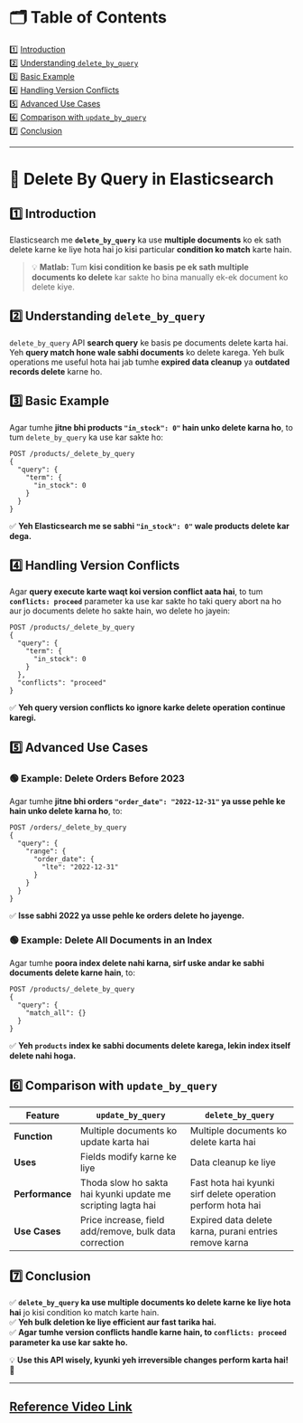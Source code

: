 # **🗂 Table of Contents**  
1️⃣ [Introduction](#1)  
2️⃣ [Understanding `delete_by_query`](#2)  
3️⃣ [Basic Example](#3)  
4️⃣ [Handling Version Conflicts](#4)  
5️⃣ [Advanced Use Cases](#5)  
6️⃣ [Comparison with `update_by_query`](#6)  
7️⃣ [Conclusion](#7)  

---

# **🛑 Delete By Query in Elasticsearch**

## **1️⃣ Introduction** <a id="1"></a>

Elasticsearch me **`delete_by_query`** ka use **multiple documents** ko ek sath delete karne ke liye hota hai jo kisi particular **condition ko match** karte hain.

> 💡 **Matlab:** Tum **kisi condition ke basis pe ek sath multiple documents ko delete** kar sakte ho bina manually ek-ek document ko delete kiye.

## **2️⃣ Understanding `delete_by_query`** <a id="2"></a>

`delete_by_query` API **search query** ke basis pe documents delete karta hai. Yeh **query match hone wale sabhi documents** ko delete karega. Yeh bulk operations me useful hota hai jab tumhe **expired data cleanup** ya **outdated records delete** karne ho.

## **3️⃣ Basic Example** <a id="3"></a>

Agar tumhe **jitne bhi products `"in_stock": 0"` hain unko delete karna ho**, to tum `delete_by_query` ka use kar sakte ho:

```http
POST /products/_delete_by_query
{
  "query": {
    "term": {
      "in_stock": 0
    }
  }
}
```

✅ **Yeh Elasticsearch me se sabhi `"in_stock": 0"` wale products delete kar dega.**

## **4️⃣ Handling Version Conflicts** <a id="4"></a>

Agar **query execute karte waqt koi version conflict aata hai**, to tum **`conflicts: proceed`** parameter ka use kar sakte ho taki query abort na ho aur jo documents delete ho sakte hain, wo delete ho jayein:

```http
POST /products/_delete_by_query
{
  "query": {
    "term": {
      "in_stock": 0
    }
  },
  "conflicts": "proceed"
}
```

✅ **Yeh query version conflicts ko ignore karke delete operation continue karegi.**

## **5️⃣ Advanced Use Cases** <a id="5"></a>

### **🟢 Example: Delete Orders Before 2023**

Agar tumhe **jitne bhi orders `"order_date": "2022-12-31"` ya usse pehle ke hain unko delete karna ho**, to:

```http
POST /orders/_delete_by_query
{
  "query": {
    "range": {
      "order_date": {
        "lte": "2022-12-31"
      }
    }
  }
}
```

✅ **Isse sabhi 2022 ya usse pehle ke orders delete ho jayenge.**

### **🟢 Example: Delete All Documents in an Index**

Agar tumhe **poora index delete nahi karna, sirf uske andar ke sabhi documents delete karne hain**, to:

```http
POST /products/_delete_by_query
{
  "query": {
    "match_all": {}
  }
}
```

✅ **Yeh `products` index ke sabhi documents delete karega, lekin index itself delete nahi hoga.**

## **6️⃣ Comparison with `update_by_query`** <a id="6"></a>

| Feature  | `update_by_query` | `delete_by_query` |
|----------|-----------------|-----------------|
| **Function** | Multiple documents ko update karta hai | Multiple documents ko delete karta hai |
| **Uses** | Fields modify karne ke liye | Data cleanup ke liye |
| **Performance** | Thoda slow ho sakta hai kyunki update me scripting lagta hai | Fast hota hai kyunki sirf delete operation perform hota hai |
| **Use Cases** | Price increase, field add/remove, bulk data correction | Expired data delete karna, purani entries remove karna |

## **7️⃣ Conclusion** <a id="7"></a>

✅ **`delete_by_query` ka use multiple documents ko delete karne ke liye hota hai** jo kisi condition ko match karte hain.  
✅ **Yeh bulk deletion ke liye efficient aur fast tarika hai.**  
✅ **Agar tumhe version conflicts handle karne hain, to `conflicts: proceed` parameter ka use kar sakte ho.**

💡 **Use this API wisely, kyunki yeh irreversible changes perform karta hai!** 🚀

---
[Reference Video Link](https://youtu.be/m9nQM6QH4J4?si=K02zOI1ocx0lT2-T)
---

